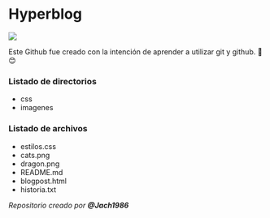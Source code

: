 
# Hyperblog

![](https://imgur.com/a/y1md2bm)


Este Github fue creado con la intención de aprender a utilizar git y github. :facepunch: :blush:

### **Listado de directorios**

- css
- imagenes

### **Listado de archivos**

- estilos.css
- cats.png
- dragon.png
- README.md
- blogpost.html
- historia.txt


*Repositorio creado por **@Jach1986***
